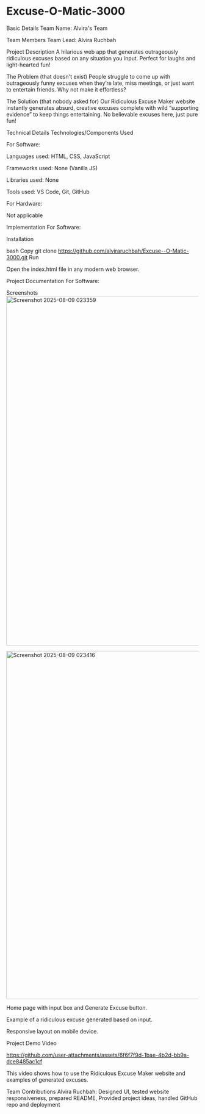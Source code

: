 # Excuse-O-Matic-3000
Basic Details
Team Name: Alvira's Team

Team Members
Team Lead: Alvira Ruchbah 

Project Description
A hilarious web app that generates outrageously ridiculous excuses based on any situation you input. Perfect for laughs and light-hearted fun!

The Problem (that doesn't exist)
People struggle to come up with outrageously funny excuses when they’re late, miss meetings, or just want to entertain friends. Why not make it effortless?

The Solution (that nobody asked for)
Our Ridiculous Excuse Maker website instantly generates absurd, creative excuses complete with wild “supporting evidence” to keep things entertaining. No believable excuses here, just pure fun!

Technical Details
Technologies/Components Used

For Software:

Languages used: HTML, CSS, JavaScript

Frameworks used: None (Vanilla JS)

Libraries used: None

Tools used: VS Code, Git, GitHub

For Hardware:

Not applicable

Implementation
For Software:

Installation

bash
Copy
git clone https://github.com/alviraruchbah/Excuse--O-Matic-3000.git
Run

Open the index.html file in any modern web browser.

Project Documentation
For Software:

Screenshots<img width="1889" height="917" alt="Screenshot 2025-08-09 023359" src="https://github.com/user-attachments/assets/5c091519-a0f9-408c-8cd3-761b1462c7c6" />

<img width="1877" height="913" alt="Screenshot 2025-08-09 023416" src="https://github.com/user-attachments/assets/853dfc65-9635-4a80-8f37-1ef70e7ae895" />


Home page with input box and Generate Excuse button.


Example of a ridiculous excuse generated based on input.


Responsive layout on mobile device.



Project Demo
Video

https://github.com/user-attachments/assets/6f6f7f9d-1bae-4b2d-bb9a-dce8485ac1cf



This video shows how to use the Ridiculous Excuse Maker website and examples of generated excuses.



Team Contributions
Alvira Ruchbah: Designed UI, tested website responsiveness, prepared README, Provided project ideas, handled GitHub repo and deployment


